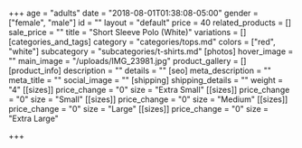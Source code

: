 +++
age = "adults"
date = "2018-08-01T01:38:08-05:00"
gender = ["female", "male"]
id = ""
layout = "default"
price = 40
related_products = []
sale_price = ""
title = "Short Sleeve Polo (White)"
variations = []
[categories_and_tags]
category = "categories/tops.md"
colors = ["red", "white"]
subcategory = "subcategories/t-shirts.md"
[photos]
hover_image = ""
main_image = "/uploads/IMG_23981.jpg"
product_gallery = []
[product_info]
description = ""
details = ""
[seo]
meta_description = ""
meta_title = ""
social_image = ""
[shipping]
shipping_details = ""
weight = "4"
[[sizes]]
price_change = "0"
size = "Extra Small"
[[sizes]]
price_change = "0"
size = "Small"
[[sizes]]
price_change = "0"
size = "Medium"
[[sizes]]
price_change = "0"
size = "Large"
[[sizes]]
price_change = "0"
size = "Extra Large"

+++
